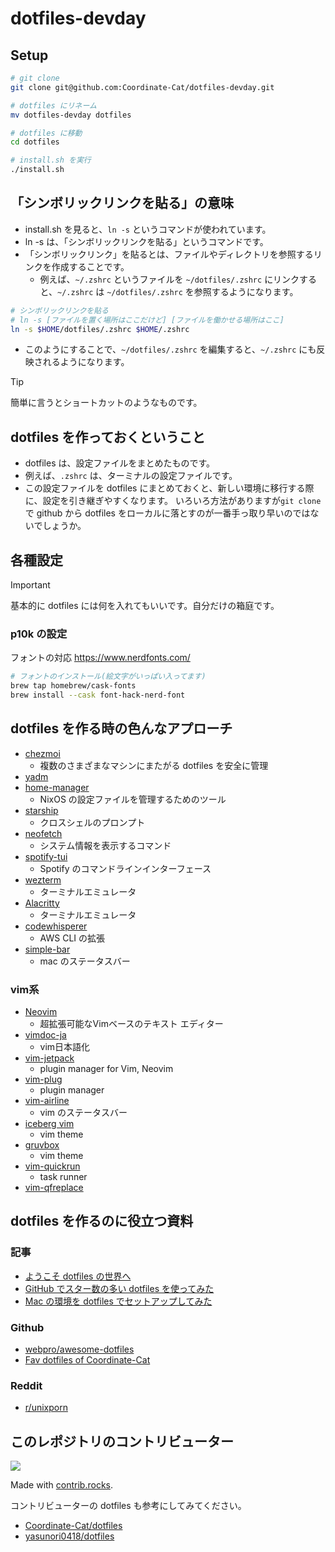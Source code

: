# dotfiles-devday

## Setup

```bash
# git clone
git clone git@github.com:Coordinate-Cat/dotfiles-devday.git

# dotfiles にリネーム
mv dotfiles-devday dotfiles

# dotfiles に移動
cd dotfiles

# install.sh を実行
./install.sh
```

## 「シンボリックリンクを貼る」の意味

- install.sh を見ると、`ln -s` というコマンドが使われています。
- ln -s は、「シンボリックリンクを貼る」というコマンドです。
- 「シンボリックリンク」を貼るとは、ファイルやディレクトリを参照するリンクを作成することです。
  - 例えば、`~/.zshrc` というファイルを `~/dotfiles/.zshrc` にリンクすると、`~/.zshrc` は `~/dotfiles/.zshrc` を参照するようになります。

```bash
# シンボリックリンクを貼る
# ln -s [ファイルを置く場所はここだけど] [ファイルを働かせる場所はここ]
ln -s $HOME/dotfiles/.zshrc $HOME/.zshrc
```

- このようにすることで、`~/dotfiles/.zshrc` を編集すると、`~/.zshrc` にも反映されるようになります。

> [!TIP]
> 簡単に言うとショートカットのようなものです。

## dotfiles を作っておくということ

- dotfiles は、設定ファイルをまとめたものです。
- 例えば、`.zshrc` は、ターミナルの設定ファイルです。
- この設定ファイルを dotfiles にまとめておくと、新しい環境に移行する際に、設定を引き継ぎやすくなります。 いろいろ方法がありますが`git clone`で github から dotfiles をローカルに落とすのが一番手っ取り早いのではないでしょうか。

## 各種設定

> [!IMPORTANT]
> 基本的に dotfiles には何を入れてもいいです。自分だけの箱庭です。

### p10k の設定

フォントの対応
https://www.nerdfonts.com/

```bash
# フォントのインストール(絵文字がいっぱい入ってます)
brew tap homebrew/cask-fonts
brew install --cask font-hack-nerd-font
```

## dotfiles を作る時の色んなアプローチ

- [chezmoi](https://www.chezmoi.io/)
  - 複数のさまざまなマシンにまたがる dotfiles を安全に管理
- [yadm](https://yadm.io/)
- [home-manager](https://github.com/nix-community/home-manager)
  - NixOS の設定ファイルを管理するためのツール
- [starship](https://starship.rs/ja-JP/)
  - クロスシェルのプロンプト
- [neofetch](https://github.com/dylanaraps/neofetch)
  - システム情報を表示するコマンド
- [spotify-tui](https://github.com/Rigellute/spotify-tui)
  - Spotify のコマンドラインインターフェース
- [wezterm](https://wezfurlong.org/wezterm/index.html)
  - ターミナルエミュレータ
- [Alacritty](https://github.com/alacritty/alacritty)
  - ターミナルエミュレータ
- [codewhisperer](https://docs.aws.amazon.com/codewhisperer/latest/userguide/command-line.html)
  - AWS CLI の拡張
- [simple-bar](https://github.com/Jean-Tinland/simple-bar)
  - mac のステータスバー
 
### vim系

- [Neovim](https://neovim.io/)
  - 超拡張可能なVimベースのテキスト エディター
- [vimdoc-ja](https://github.com/vim-jp/vimdoc-ja)
  - vim日本語化
- [vim-jetpack](https://github.com/tani/vim-jetpack)
  - plugin manager for Vim, Neovim
- [vim-plug](https://github.com/junegunn/vim-plug)
  - plugin manager
- [vim-airline](https://github.com/vim-airline/vim-airline)
  - vim のステータスバー
- [iceberg vim](https://github.com/cocopon/iceberg.vim)
  - vim theme
- [gruvbox](https://github.com/morhetz/gruvbox)
  - vim theme
- [vim-quickrun](https://github.com/thinca/vim-quickrun)
  - task runner
- [vim-qfreplace](https://github.com/thinca/vim-qfreplace/tree/master)

## dotfiles を作るのに役立つ資料

### 記事

- [ようこそ dotfiles の世界へ](https://qiita.com/yutkat/items/c6c7584d9795799ee164)
- [GitHub でスター数の多い dotfiles を使ってみた](https://zenn.dev/yutakatay/articles/try-dotfiles-01)
- [Mac の環境を dotfiles でセットアップしてみた](https://dev.classmethod.jp/articles/joined-mac-dotfiles-customize/)

### Github

- [webpro/awesome-dotfiles](https://github.com/webpro/awesome-dotfiles)
- [Fav dotfiles of Coordinate-Cat](Coordinate-Cat/lists/00-fav-dotfiles)

### Reddit

- [r/unixporn](https://www.reddit.com/r/unixporn/)

## このレポジトリのコントリビューター

<a href="https://github.com/Coordinate-Cat/dotfiles-devday/graphs/contributors">
  <img src="https://contrib.rocks/image?repo=Coordinate-Cat/dotfiles-devday" />
</a>

Made with [contrib.rocks](https://contrib.rocks).

コントリビューターの dotfiles も参考にしてみてください。

- [Coordinate-Cat/dotfiles](https://github.com/Coordinate-Cat/dotfiles)
- [yasunori0418/dotfiles](https://github.com/yasunori0418/dotfiles)
